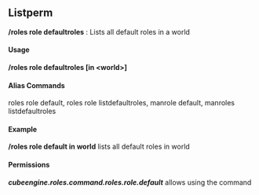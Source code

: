 ## Listperm ##
**/roles role defaultroles** : Lists all default roles in a world

#### Usage ####
**/roles role defaultroles [in &lt;world&gt;]**

#### Alias Commands ####
roles role default, roles role listdefaultroles, manrole default, manroles listdefaultroles

#### Example ####
**/roles role default in world** lists all default roles in world

#### Permissions ####
***cubeengine.roles.command.roles.role.default*** allows using the command
